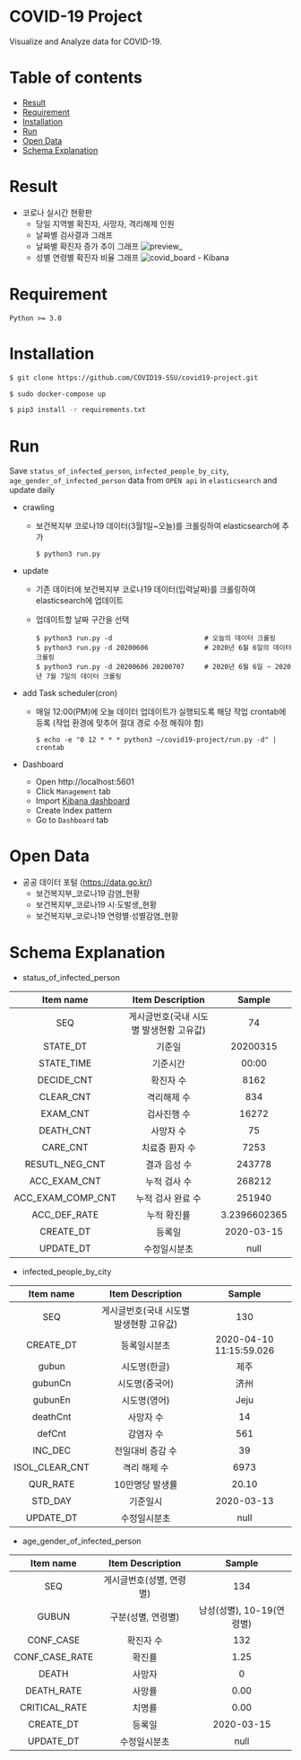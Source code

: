 # COVID-19 Project
Visualize and Analyze data for COVID-19.

Table of contents
=================
<!--ts-->
   * [Result](#Result)
   * [Requirement](#Requirement)
   * [Installation](#Installation)
   * [Run](#run)
   * [Open Data](#open-data)
   * [Schema Explanation](#Schema-Explanation)
<!--te-->

Result
=======
* 코로나 실시간 현황판
    * 당일 지역별 확진자, 사망자, 격리해제 인원
    * 날짜별 검사결과 그래프
    * 날짜별 확진자 증가 추이 그래프
![preview_](https://user-images.githubusercontent.com/55729930/92361544-7b21fe80-f129-11ea-87b4-f4b82b83468d.gif)
    * 성별 연령별 확진자 비율 그래프
![covid_board - Kibana](https://user-images.githubusercontent.com/55729930/92398418-7bd78680-f163-11ea-9cb8-6a72bf165737.png)

Requirement
=======
```
Python >= 3.0
```

Installation
=======
```sh
$ git clone https://github.com/COVID19-SSU/covid19-project.git
```
```sh
$ sudo docker-compose up
```
```sh
$ pip3 install -r requirements.txt
```

Run
=======
Save `status_of_infected_person`, `infected_people_by_city`, `age_gender_of_infected_person` data from `OPEN api` in `elasticsearch` and update daily
* crawling
  * 보건복지부 코로나19 데이터(3월1일~오늘)를 크롤링하여 elasticsearch에 추가
    ```shell script
    $ python3 run.py
    ```
    
* update
  * 기존 데이터에 보건복지부 코로나19 데이터(입력날짜)를 크롤링하여 elasticsearch에 업데이트
  * 업데이트할 날짜 구간을 선택

    ```shell script
    $ python3 run.py -d                       # 오늘의 데이터 크롤링
    $ python3 run.py -d 20200606              # 2020년 6월 6일의 데이터 크롤링
    $ python3 run.py -d 20200606 20200707     # 2020년 6월 6일 ~ 2020년 7월 7일의 데이터 크롤링
    ```
        
* add Task scheduler(cron)
  * 매일 12:00(PM)에 오늘 데이터 업데이트가 실행되도록 해당 작업 crontab에 등록 (작업 환경에 맞추어 절대 경로 수정 해줘야 함)  
    ```shell script
    $ echo -e "0 12 * * * python3 ~/covid19-project/run.py -d" | crontab
    ```

* Dashboard
  * Open http://localhost:5601  
  * Click `Management` tab  
  * Import [Kibana dashboard](https://github.com/COVID19-SSU/covid19-project/dashboard/export.ndjson)
  * Create Index pattern
  * Go to `Dashboard` tab

Open Data
=======
* 공공 데이터 포털 (https://data.go.kr/)
  * 보건복지부_코로나19 감염_현황
  * 보건복지부_코로나19 시·도발생_현황
  * 보건복지부_코로나19 연령별·성별감염_현황
  
Schema Explanation
=======
* status_of_infected_person

|Item name|Item Description|Sample|
|:----:|:----:|:----:|
|SEQ|게시글번호(국내 시도별 발생현황 고유값)|74|
|STATE_DT|기준일|20200315|
|STATE_TIME|기준시간|00:00|
|DECIDE_CNT|확진자 수|8162|
|CLEAR_CNT|격리해제 수|834|
|EXAM_CNT|검사진행 수|16272|
|DEATH_CNT|사망자 수|75|
|CARE_CNT|치료중 환자 수|7253|
|RESUTL_NEG_CNT|결과 음성 수|243778|
|ACC_EXAM_CNT|누적 검사 수|268212|
|ACC_EXAM_COMP_CNT|누적 검사 완료 수|251940|
|ACC_DEF_RATE|누적 확진률|3.2396602365|
|CREATE_DT|등록일|2020-03-15|
|UPDATE_DT|수정일시분초|null|

* infected_people_by_city

|Item name|Item Description|Sample|
|:----:|:----:|:----:|
|SEQ|게시글번호(국내 시도별 발생현황 고유값)|130|
|CREATE_DT|등록일시분초|2020-04-10 11:15:59.026|
|gubun|시도명(한글)|제주|
|gubunCn|시도명(중국어)|济州|
|gubunEn|시도명(영어)|Jeju|
|deathCnt|사망자 수|14|
|defCnt|감염자 수|561|
|INC_DEC|전일대비 증감 수|39|
|ISOL_CLEAR_CNT|격리 해제 수|6973|
|QUR_RATE|10만명당 발생률|20.10|
|STD_DAY|기준일시|2020-03-13|
|UPDATE_DT|수정일시분초|null|

* age_gender_of_infected_person

|Item name|Item Description|Sample|
|:----:|:----:|:----:|
|SEQ|게시글번호(성별, 연령별)|134|
|GUBUN|구분(성별, 연령별)|남성(성별), 10-19(연령별)|
|CONF_CASE|확진자 수|132|
|CONF_CASE_RATE|확진률|1.25|
|DEATH|사망자|0|
|DEATH_RATE|사망률|0.00|
|CRITICAL_RATE|치명률|0.00|
|CREATE_DT|등록일|2020-03-15|
|UPDATE_DT|수정일시분초|null|
  
